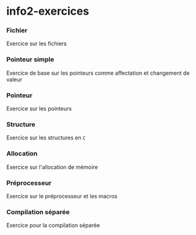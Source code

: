 # info2-exercices

### Fichier
Exercice sur les fichiers

### Pointeur simple
Exercice de base sur les pointeurs comme affectation et changement de valeur

### Pointeur 
Exercice sur les pointeurs 

### Structure
Exercice sur les structures en `C`

### Allocation
Exercice sur l'allocation de mémoire

### Préprocesseur
Exercice sur le préprocesseur et les macros

### Compilation séparée
Exercice pour la compilation séparée